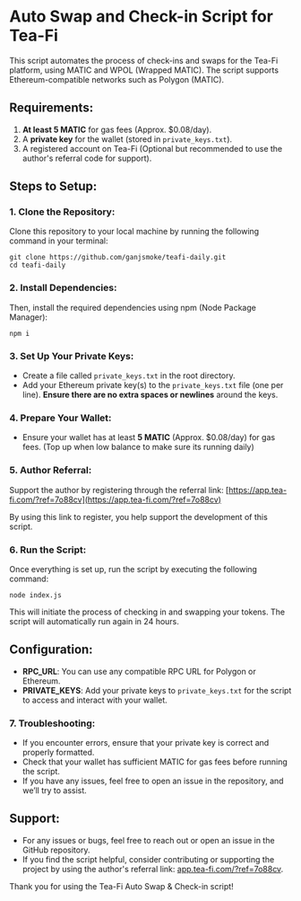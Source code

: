 # Auto Swap and Check-in Script for Tea-Fi

This script automates the process of check-ins and swaps for the Tea-Fi platform, using MATIC and WPOL (Wrapped MATIC). The script supports Ethereum-compatible networks such as Polygon (MATIC).

## Requirements:
1. **At least 5 MATIC** for gas fees (Approx. $0.08/day).
2. A **private key** for the wallet (stored in `private_keys.txt`).
3. A registered account on Tea-Fi (Optional but recommended to use the author's referral code for support).

## Steps to Setup:

### 1. Clone the Repository:
Clone this repository to your local machine by running the following command in your terminal:

```
git clone https://github.com/ganjsmoke/teafi-daily.git
cd teafi-daily
```

### 2. Install Dependencies:
Then, install the required dependencies using npm (Node Package Manager):

```
npm i
```


### 3. Set Up Your Private Keys:
- Create a file called `private_keys.txt` in the root directory.
- Add your Ethereum private key(s) to the `private_keys.txt` file (one per line). **Ensure there are no extra spaces or newlines** around the keys.

### 4. Prepare Your Wallet:
- Ensure your wallet has at least **5 MATIC** (Approx. $0.08/day) for gas fees. (Top up when low balance to make sure its running daily)

### 5. Author Referral:
Support the author by registering through the referral link:
[https://app.tea-fi.com/?ref=7o88cv](https://app.tea-fi.com/?ref=7o88cv)

By using this link to register, you help support the development of this script.

### 6. Run the Script:
Once everything is set up, run the script by executing the following command:

```
node index.js
```


This will initiate the process of checking in and swapping your tokens. The script will automatically run again in 24 hours.

## Configuration:
- **RPC_URL**: You can use any compatible RPC URL for Polygon or Ethereum.
- **PRIVATE_KEYS**: Add your private keys to `private_keys.txt` for the script to access and interact with your wallet.

### 7. Troubleshooting:
- If you encounter errors, ensure that your private key is correct and properly formatted.
- Check that your wallet has sufficient MATIC for gas fees before running the script.
- If you have any issues, feel free to open an issue in the repository, and we’ll try to assist.

## Support:
- For any issues or bugs, feel free to reach out or open an issue in the GitHub repository.
- If you find the script helpful, consider contributing or supporting the project by using the author's referral link: [app.tea-fi.com/?ref=7o88cv](https://app.tea-fi.com/?ref=7o88cv).

Thank you for using the Tea-Fi Auto Swap & Check-in script!
